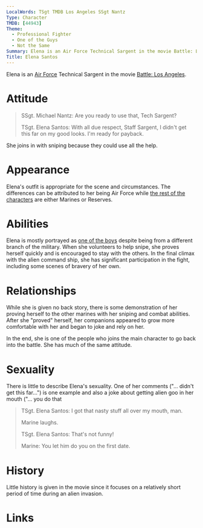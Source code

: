 ```yaml
---
LocalWords: TSgt TMDB Los Angeles SSgt Nantz
Type: Character
TMDB: [44943]
Theme:
  - Professional Fighter
  - One of the Guys
  - Not the Same
Summary: Elena is an Air Force Technical Sargent in the movie Battle: Los Angeles.
Title: Elena Santos
---
```

Elena is an [Air Force](/t/professional-fighter/) Technical Sargent in the movie [Battle: Los Angeles](/s/tmdb/44943/).

# Attitude

> SSgt. Michael Nantz: Are you ready to use that, Tech Sargent?
>
> TSgt. Elena Santos: With all due respect, Staff Sargent, I didn't get this far on my good looks. I'm ready for payback.

She joins in with sniping because they could use all the help.

# Appearance

Elena's outfit is appropriate for the scene and circumstances. The differences can be attributed to her being Air Force while [the rest of the characters](/t/not-the-same/) are either Marines or Reserves.

# Abilities

Elena is mostly portrayed as [one of the boys](/t/one-of-the-guys/) despite being from a different branch of the military. When she volunteers to help snipe, she proves herself quickly and is encouraged to stay with the others. In the final climax with the alien command ship, she has significant participation in the fight, including some scenes of bravery of her own.

# Relationships

While she is given no back story, there is some demonstration of her proving herself to the other marines with her sniping and combat abilities. After she "proved" herself, her companions appeared to grow more comfortable with her and began to joke and rely on her.

In the end, she is one of the people who joins the main character to go back into the battle. She has much of the same attitude.

# Sexuality

There is little to describe Elena's sexuality. One of her comments ("... didn't get this far...") is one example and also a joke about getting alien goo in her mouth ("... you do that

> TSgt. Elena Santos: I got that nasty stuff all over my mouth, man.
>
> Marine laughs.
>
> TSgt. Elena Santos: That's not funny!
>
> Marine: You let him do you on the first date.

# History

Little history is given in the movie since it focuses on a relatively short period of time during an alien invasion.

# Links
